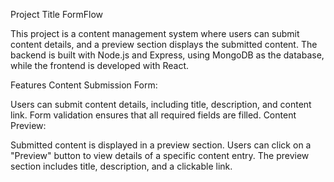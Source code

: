 

Project Title
FormFlow

This project is a content management system where users can submit content details, and a preview section displays the submitted content. The backend is built with Node.js and Express, using MongoDB as the database, while the frontend is developed with React.

Features
Content Submission Form:

Users can submit content details, including title, description, and content link.
Form validation ensures that all required fields are filled.
Content Preview:

Submitted content is displayed in a preview section.
Users can click on a "Preview" button to view details of a specific content entry.
The preview section includes title, description, and a clickable link.



